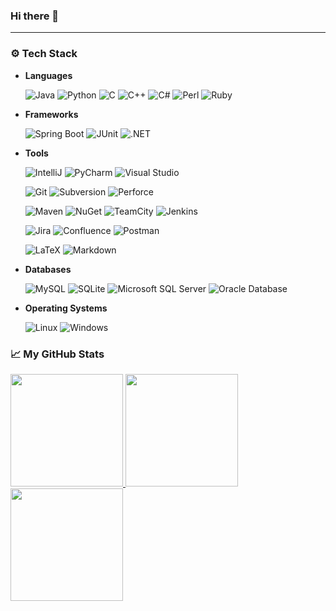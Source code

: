 ### Hi there 👋

---
### :gear: Tech Stack

* **Languages**

  ![Java](https://img.shields.io/badge/-Java-000000?style=flat&logo=Java&logoColor=007396)
  ![Python](https://img.shields.io/badge/-Python-000000?style=flat&logo=python&logoColor=3776AB)
  ![C](https://img.shields.io/badge/-C-000000?style=flat&logo=C&logoColor=A8B9CC)
  ![C++](https://img.shields.io/badge/-C++-000000?style=flat&logo=C%2B%2B&logoColor=00599C)
  ![C#](https://img.shields.io/badge/-C%23-000000?style=flat&logo=CSharp&logoColor=239120)
  ![Perl](https://img.shields.io/badge/-Perl-000000?style=flat&logo=Perl&logoColor=39457E)
  ![Ruby](https://img.shields.io/badge/-Ruby-000000?style=flat&logo=Ruby&logoColor=CC342D)

* **Frameworks**

  ![Spring Boot](https://img.shields.io/badge/-Spring%20Boot-000000?style=flat&logo=SpringBoot&logoColor=6DB33F)
  ![JUnit](https://img.shields.io/badge/-JUnit-000000?style=flat&logo=JUnit5&logoColor=25A162)
  ![.NET](https://img.shields.io/badge/-.NET-000000?style=flat&logo=DotNet&logoColor=512BD4)

* **Tools**

  ![IntelliJ](https://img.shields.io/badge/-IntelliJ-000000?style=flat&logo=IntelliJIDEA&logoColor=white)
  ![PyCharm](https://img.shields.io/badge/-PyCharm-000000?style=flat&logo=PyCharm&logoColor=white)
  ![Visual Studio](https://img.shields.io/badge/-Visual%20Studio-000000?style=flat&logo=visual-studio&logoColor=5C2D91)
  
  ![Git](https://img.shields.io/badge/-Git-000000?style=flat&logo=git&logoColor=F05032)
  ![Subversion](https://img.shields.io/badge/-Subversion-000000?style=flat&logo=subversion&logoColor=809CC9)
  ![Perforce](https://img.shields.io/badge/-Perforce-000000?style=flat&logo=perforce&logoColor=404040)
  
  ![Maven](https://img.shields.io/badge/-Apache%20Maven-000000?style=flat&logo=apache-maven&logoColor=C71A36)
  ![NuGet](https://img.shields.io/badge/-NuGet-000000?style=flat&logo=nuget&logoColor=004880)
  ![TeamCity](https://img.shields.io/badge/-TeamCity-000000?style=flat&logo=TeamCity&logoColor=white)
  ![Jenkins](https://img.shields.io/badge/-Jenkins-000000?style=flat&logo=Jenkins&logoColor=D24939)
  
  
  ![Jira](https://img.shields.io/badge/-Jira-000000?style=flat&logo=JiraSoftware&logoColor=0052CC)
  ![Confluence](https://img.shields.io/badge/-Confluence-000000?style=flat&logo=Confluence&logoColor=172B4D)
  ![Postman](https://img.shields.io/badge/-Postman-000000?style=flat&logo=Postman&logoColor=FF6C37)
  
  ![LaTeX](https://img.shields.io/badge/-LaTeX-000000?style=flat&logo=LaTeX&logoColor=008080)
  ![Markdown](https://img.shields.io/badge/-Markdown-000000?style=flat&logo=Markdown&logoColor=white)

* **Databases**

  ![MySQL](https://img.shields.io/badge/-MySQL-000000?style=flat&logo=MySQL&logoColor=4479A1)
  ![SQLite](https://img.shields.io/badge/-SQLite-000000?style=flat&logo=SQLite&logoColor=003B57)
  ![Microsoft SQL Server](https://img.shields.io/badge/-Microsoft%20SQL%20Server-000000?style=flat&logo=MicrosoftSQLServer&logoColor=CC2927)
  ![Oracle Database](https://img.shields.io/badge/-Oracle%20Database-000000?style=flat&logo=Oracle&logoColor=F80000)
  
* **Operating Systems**

  ![Linux](https://img.shields.io/badge/-Linux-000000?style=flat&logo=linux&logoColor=FCC624)
  ![Windows](https://img.shields.io/badge/-Windows-000000?style=flat&logo=windows&logoColor=0078D6)

### &#x1f4c8;  My GitHub Stats
<p align="left">
  <a href="https://github.com/mujingw">
    <img height="180em" src="https://github-readme-stats.vercel.app/api?username=mujingw&show_icons=true&theme=algolia&include_all_commits=true&count_private=true"/>
    <img height="180em" src="https://github-readme-streak-stats.herokuapp.com/?user=mujingw&theme=algolia"/>
    <img height="180em" src="https://github-readme-stats.vercel.app/api/top-langs/?username=mujingw&theme=algolia&layout=compact&langs_count=8"/>
  </a>
</p>
